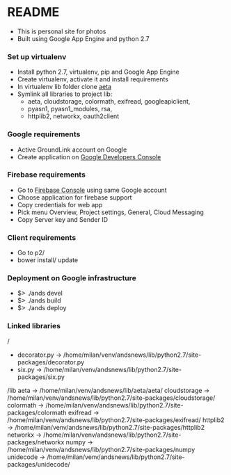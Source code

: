 # README
* This is personal site for photos
* Built using Google App Engine and python 2.7

### Set up virtualenv
* Install python 2.7, virtualenv, pip and Google App Engine
* Create virtualenv, activate it and install requirements
* In virtualenv lib folder clone [aeta](https://code.google.com/p/aeta/)
* Symlink all libraries to project lib:
    * aeta, cloudstorage, colormath, exifread, googleapiclient,
    * pyasn1, pyasn1_modules, rsa,
    * httplib2, networkx, oauth2client

### Google requirements
- Active GroundLink account on Google
- Create application on [Google Developers Console](https://console.developers.google.com/project)

### Firebase requirements
- Go to [Firebase Console](https://console.firebase.google.com) using same Google account 
- Choose application for firebase support
- Copy credentials for web app
- Pick menu Overview, Project settings, General, Cloud Messaging
- Copy Server key and Sender ID

### Client requirements
- Go to p2/
- bower install/ update

### Deployment on Google infrastructure
* $> ./ands devel
* $> ./ands build
* $> ./ands deploy


### Linked libraries
/
- decorator.py -> /home/milan/venv/andsnews/lib/python2.7/site-packages/decorator.py
- six.py -> /home/milan/venv/andsnews/lib/python2.7/site-packages/six.py

/lib
aeta -> /home/milan/venv/andsnews/lib/aeta/aeta/
cloudstorage -> /home/milan/venv/andsnews/lib/python2.7/site-packages/cloudstorage/
colormath -> /home/milan/venv/andsnews/lib/python2.7/site-packages/colormath
exifread -> /home/milan/venv/andsnews/lib/python2.7/site-packages/exifread/
httplib2 -> /home/milan/venv/andsnews/lib/python2.7/site-packages/httplib2
networkx -> /home/milan/venv/andsnews/lib/python2.7/site-packages/networkx
numpy -> /home/milan/venv/andsnews/lib/python2.7/site-packages/numpy
unidecode -> /home/milan/venv/andsnews/lib/python2.7/site-packages/unidecode/
